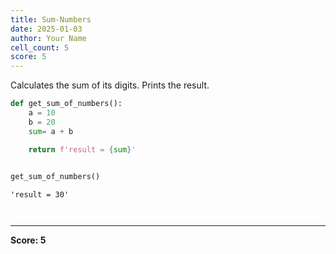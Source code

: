 ```yaml
---
title: Sum-Numbers
date: 2025-01-03
author: Your Name
cell_count: 5
score: 5
---
```


Calculates the sum of its digits.
Prints the result.



```python
def get_sum_of_numbers():
    a = 10
    b = 20
    sum= a + b

    return f'result = {sum}'
        
```


```python
get_sum_of_numbers()
```




    'result = 30'




```python

```


```python

```


---
**Score: 5**
